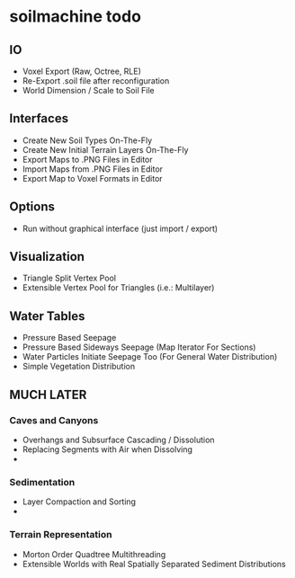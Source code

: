 # soilmachine todo

## IO
- Voxel Export (Raw, Octree, RLE)
- Re-Export .soil file after reconfiguration
- World Dimension / Scale to Soil File

## Interfaces
- Create New Soil Types On-The-Fly
- Create New Initial Terrain Layers On-The-Fly
- Export Maps to .PNG Files in Editor
- Import Maps from .PNG Files in Editor
- Export Map to Voxel Formats in Editor

## Options
- Run without graphical interface (just import / export)

## Visualization
- Triangle Split Vertex Pool
- Extensible Vertex Pool for Triangles (i.e.: Multilayer)

## Water Tables
- Pressure Based Seepage
- Pressure Based Sideways Seepage (Map Iterator For Sections)
- Water Particles Initiate Seepage Too (For General Water Distribution)
- Simple Vegetation Distribution

## MUCH LATER

### Caves and Canyons
- Overhangs and Subsurface Cascading / Dissolution
- Replacing Segments with Air when Dissolving
-

### Sedimentation
- Layer Compaction and Sorting
-

### Terrain Representation
- Morton Order Quadtree Multithreading
- Extensible Worlds with Real Spatially Separated Sediment Distributions
